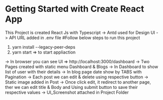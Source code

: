 # Getting Started with Create React App
This Project is created React Js with Typescript
-> Antd used for Design UI
-> API URL added in .env file 
#Follow below steps to run this project
1. yarn install --legacy-peer-deps
2. yarn start => to start appliaction

-> In browser you can see UI => http://localhost:3000/dashboard
-> Two Pages created with static menu Dashboard & Blogs
-> In Dashboard to show list of user with their details
-> In blog page date show by TABS with Pagination
-> Each post we can edit & delete using respective button
-> Static image added in Post
-> Once click edit, it redirect to another page, ther we can edit title & Body and Using submit button to save their respective values
-> UI_Screenshot attached in Project Folder